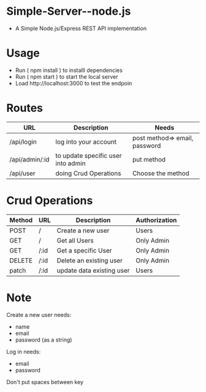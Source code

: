 # Simple-Server--node.js
- A Simple Node.js/Express REST API implementation


# Usage
- Run ( npm install ) to installl dependencies 
- Run ( npm  start )  to start the local server
- Load http://localhost:3000 to test the endpoin 

# Routes
|      URL       |         Description                |             Needs                 |
| -------------- | ---------------------------------- | --------------------------------- |
| /api/login     | log into your account              | post method=>  email, password    |          
| /api/admin/:id | to update specific user into admin | put method                        |
| /api/user      | doing Crud Operations              | Choose the  method                |

# Crud Operations
| Method |      URL      |         Description          |     Authorization    |
| ------ | ------------- | ---------------------------- | -------------------- |
| POST   | /             | Create a new user            |  Users               |
| GET    | /             | Get all Users                |  Only Admin          |
| GET    | /:id          | Get a specific  User         |  Only Admin          |
| DELETE | /:id          | Delete an existing user      |  Only Admin          |
| patch  | /:id          | update data existing user    |  Users               |

# Note
Create a new user needs:
- name
- email
- password (as a string)

Log in needs:
- email
- password

 Don't put spaces between key
